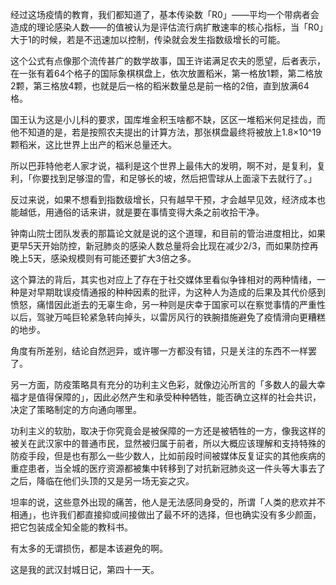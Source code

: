 经过这场疫情的教育，我们都知道了，基本传染数「R0」——平均一个带病者会造成的理论感染人数——的值被认为是评估流行病扩散速率的核心指标，当「R0」大于1的时候，若是不迅速加以控制，传染就会发生指数级增长的可能。

这个公式有点像那个流传甚广的数学故事，国王许诺满足农夫的愿望，后者表示，在一张有着64个格子的国际象棋棋盘上，依次放置稻米，第一格放1颗，第二格放2颗，第三格放4颗，也就是后一格的稻米数量总是前一格的2倍，直到放满64格。

国王认为这是小儿科的要求，国库堆金积玉啥都不缺，区区一堆稻米何足挂齿，而他不知道的是，若是按照农夫提出的计算方法，那张棋盘最终将被放上1.8×10^19颗稻米，这比世界上出产的稻米总量还大。

所以巴菲特他老人家才说，福利是这个世界上最伟大的发明，啊不对，是复利，复利，「你要找到足够湿的雪，和足够长的坡，然后把雪球从上面滚下去就行了。」

反过来说，如果不想看到指数级增长，只有越早干预，才会越早见效，经济成本也能越低，用通俗的话来讲，就是要在事情变得大条之前收拾干净。

钟南山院士团队发表的那篇论文就是说的这个道理，和目前的管治进度相比，如果更早5天开始防控，新冠肺炎的感染人数总量将会比现在减少2/3，而如果防控再晚上5天，感染规模则有可能还要扩大3倍之多。

这个算法的背后，其实也对应上了存在于社交媒体里看似争锋相对的两种情绪，一种是对早期耽误疫情通报的种种因素的批评，为这种人为造成的后果及其代价感到愤怒，痛惜因此逝去的无辜生命，另一种则是庆幸于国家可以在察觉事情的严重性以后，驾驶万吨巨轮紧急转向掉头，以雷厉风行的铁腕措施避免了疫情滑向更糟糕的地步。

角度有所差别，结论自然迥异，或许哪一方都没有错，只是关注的东西不一样罢了。

另一方面，防疫策略具有充分的功利主义色彩，就像边沁所言的「多数人的最大幸福才是值得保障的」，因此必然产生和承受种种牺牲，能否确立这样的社会共识，决定了策略制定的方向通向哪里。

功利主义的软肋，取决于你究竟会是被保障的一方还是被牺牲的一方，像我这样的被关在武汉家中的普通市民，显然被归属于前者，所以大概应该理解和支持特殊的防疫手段，但是也有那么一些少数人，比如前段时间被媒体反复证实的其他疾病的重症患者，当全城的医疗资源都被集中转移到了对抗新冠肺炎这一件头等大事去了之后，降临在他们头顶的又是另一场无妄之灾。

坦率的说，这些意外出现的痛苦，他人是无法感同身受的，所谓「人类的悲欢并不相通」，也许我们都直接抑或间接做出了最不坏的选择，但也确实没有多少颜面，把它包装成全知全能的教科书。

有太多的无谓损伤，都是本该避免的啊。

这是我的武汉封城日记，第四十一天。